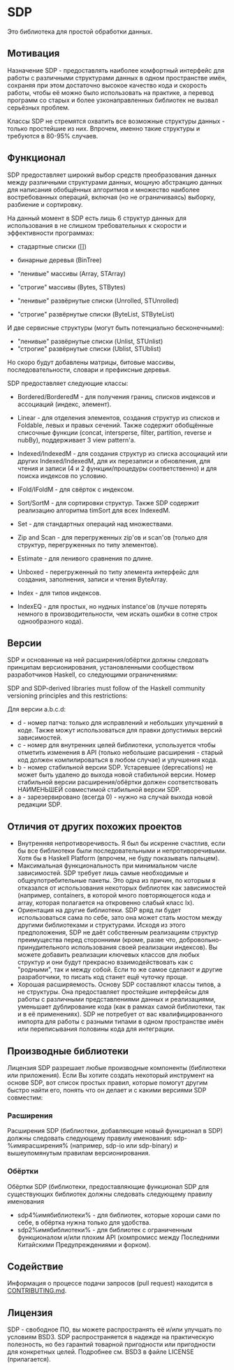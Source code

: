# SDP

Это библиотека для простой обработки данных.

## Мотивация

Назначение SDP - предоставлять наиболее комфортный интерфейс для работы с
различными структурами данных в одном пространстве имён, сохраняя при этом
достаточно высокое качество кода и скорость работы, чтобы её можно было
использовать на практике, а перевод программ со старых и более узконаправленных
библиотек не вызвал серьёзных проблем.

Классы SDP не стремятся охватить все возможные структуры данных - только
простейшие из них. Впрочем, именно такие структуры и требуются в 80-95% случаев.

## Функционал

SDP предоставляет широкий выбор средств преобразования данных между различными
структурами данных, мощную абстракцию данных для написания обобщённых алгоритмов
и множество наиболее востребованных операций, включая (но не ограничиваясь)
выборку, разбиение и сортировку.

На данный момент в SDP есть лишь 6 структур данных для использования в не
слишком требовательных к скорости и эффективности программах:

- стадартные списки ([])
- бинарные деревья  (BinTree)

- "ленивые" массивы (Array, STArray)
- "строгие" массивы (Bytes, STBytes)

- "ленивые" развёрнутые списки (Unrolled, STUnrolled)
- "строгие" развёрнутые списки (ByteList, STByteList)

И две сервисные структуры (могут быть потенциально бесконечными):

- "ленивые" развёрнутые списки (Unlist, STUnlist)
- "строгие" развёрнутые списки (Ublist, STUblist)

Но скоро будут добавлены матрицы, битовые массивы, последовательности, словари и
префиксные деревья.

SDP предоставляет следующие классы:

- Bordered/BorderedM - для получения границ, списков индексов и ассоциаций
(индекс, элемент).
- Linear - для отделения элементов, создания структур из списков и Foldable,
левых и правых сечений. Также содержит обобщённые списочные функции (concat,
intersperse, filter, partition, reverse и nubBy), поддерживает 3 view pattern'а.
- Indexed/IndexedM - для создания структур из списка ассоциаций или других
Indexed/IndexedM, для их перезаписи и обновления, для чтения и записи (4 и 2
функции/процедуры соответственно) и для поиска индексов по условию.
- IFold/IFoldM - для свёрток с индексом.
- Sort/SortM - для сортировки структур. Также SDP содержит реализацию алгоритма
timSort для всех IndexedM.
- Set - для стандартных операций над множествами.

- Zip and Scan - для перегруженных zip'ов и scan'ов (только для структур,
перегруженных по типу элементов).

- Estimate - для ленивого сравнения по длине.
- Unboxed - перегруженный по типу элемента интерфейс для создания, заполнения,
записи и чтения ByteArray.
- Index - для типов индексов.
- IndexEQ - для простых, но нудных instance'ов (лучше потерять немного в
производительности, чем искать ошибки в сотне строк однообразного кода).

## Версии

SDP и основанные на ней расширения/обёртки должны следовать принципам
версионирования, установленными сообществом разработчиков Haskell, со следующими
ограничениями:

SDP and SDP-derived libraries must follow of the Haskell community versioning
principles and this restrictions:

Для версии a.b.c.d:
* d - номер патча: только для исправлений и небольших улучшений в коде. Также
можут использоваться для правки допустимых версий зависимостей.
* c - номер для внутренних целей библиотеки, успользуется чтобы отметить
изменения в API (только небольшие расширения - старый код должен компилироваться
в любом случае) и улучшения кода.
* b - номер стабильной версии SDP. Устаревшее (deprecations) не может быть
удалено до выхода новой стабильной версии. Номер стабильной версии
расширения/обёртки должен соответствовать НАИМЕНЬШЕЙ совместимой стабильной
версии SDP.
* a - зарезервировано (всегда 0) - нужно на случай выхода новой редакции SDP.

## Отличия от других похожих проектов

* Внутренняя непротиворечивость. Я был бы искренне счастлив, если бы все
библиотеки были последовательными и непротиворечивыми. Хотя бы в Haskell
Platform (впрочем, не буду показывать пальцем).
* Максимальная функциональность при минимальном числе зависимостей. SDP требует
лишь самые необходимые и общеупотребительные пакеты. Это одна из причин, по
которым я отказался от использования некоторых библиотек как зависимостей
(например, containers, в которой много повторяющегося кода и array, которая
полагается на откровенно слабый класс Ix).
* Ориентация на другие библиотеки. SDP вряд ли будет использоваться сама по
себе, зато она может стать мостом между другими библиотеками и структурами.
Исходя из этого предположения, SDP не даёт собственным реализациям структур
преимущества перед сторонними (кроме, разве что, добровольно-принудительного
использования своей реализации индексов). Вы можете добавить реализации ключевых
классов для любых структур и они будут прекрасно взаимодействовать как с
"родными", так и между собой. Если то же самое сделают и другие разработчики, то
писать код станет ещё чуточку проще.
* Хорошая расширяемость. Основу SDP составляют классы типов, а не структуры.
Она предоставляет простейшие интерфейсы для работы с различными представлениями
данных и реализациями, уменьшает дублирование кода (как в рамках самой
библиотеки, так и в её применениях). SDP не потребует от вас квалифицированного
импорта для работы с разными типами в одном пространстве имён или переписывания
половины кода для интеграции.

## Производные библиотеки

Лицензия SDP разрешает любые производные компоненты (библиотеки или приложения).
Если Вы хотите создать некоторый инструмент на основе SDP, вот список простых
правил, которые помогут другим быстро найти его, понять что он делает и с какими
версиями SDP совместим:

### Расширения

Расширения SDP (библиотеки, добавляющие новый функционал в SDP) должны следовать
следующему правилу именования: sdp-%имярасширения% (например, sdp-io или
sdp-binary) и вышеупомянутым правилам версионирования.

### Обёртки

Обёртки SDP (библиотеки, предоставляющие функционал SDP для существующих
библиотек должны следовать следующему правилу именования
* sdp4%имябиблиотеки% - для библиотек, которые хороши сами по себе, в обёртка
нужна только для удобства.
* sdp2%имябиблиотеки% - для библиотек с ограниченным функционалом и/или плохим
API (компромисс между Последними Китайскими Предупреждениями и форком).

## Содействие

Информация о процессе подачи запросов (pull request) находится в
[CONTRIBUTING.md](https://github.com/andreymulik/sdp/blob/master/CONTRIBUTING.md).

## Лицензия

SDP - свободное ПО, вы можете распространять её и/или улучшать по условиям BSD3.
SDP распространяется в надежде на практическую полезность, но без гарантий
товарной пригодности или пригодности для конкретных целей. Подробнее см. BSD3 в
файле LICENSE (прилагается).
